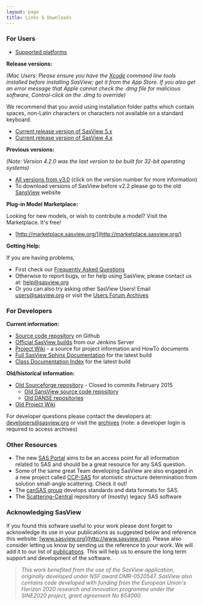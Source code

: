 ```yaml
---
layout: page
title: Links & Downloads
---
```


### For Users
- [Supported platforms](/faq/#what-platforms-does-sasview-run-on)

**Release versions:**

_(Mac Users: Please ensure you have the [Xcode](https://en.wikipedia.org/wiki/Xcode) command line tools installed before installing SasView; get it from the App Store. If you also get an error message that Apple cannot check the .dmg file for malicious software, Control-click on the .dmg to override)_

 We recommend that you avoid using installation folder paths which contain spaces, non-Latin characters or characters not available on a standard keyboard.

- [Current release version of SasView 5.x](https://github.com/SasView/sasview/releases/tag/v5.0.4 "SasView download")
- [Current release version of SasView 4.x](https://github.com/SasView/sasview/releases/tag/v4.2.2 "SasView download")

**Previous versions:**

_(Note: Version 4.2.0 was the last version to be built for 32-bit operating systems)_

- [All versions from v3.0](https://github.com/SasView/sasview/tags "SasView download") (click on the version number for more information)
- To download versions of SasView before v2.2 please go to the old [SansView](http://danse.chem.utk.edu/sansview.html#downloads) website
  
**Plug-in Model Marketplace:**

Looking for new models, or wish to contribute a model? Visit the Marketplace. It's free!
- [http://marketplace.sasview.org/](http://marketplace.sasview.org/)

**Getting Help:**

If you are having problems,
- First check our [Frequently Asked Questions](/faq)
- Otherwise to report bugs, or for help using SasView, please contact us at: [help@sasview.org](mailto:help@sasview.org)
- Or you can also try asking other SasView Users! Email [users@sasview.org](mailto:users@sasview.org) or visit the [Users Forum Archives](http://sourceforge.net/mailarchive/forum.php?forum_name=sasview-users)

  

### For Developers
**Current information:**
- [Source code repository](https://github.com/SasView/sasview) on Github
- [Official SasView builds](https://jenkins.esss.dk/sasview/view/Master-Builds) from our Jenkins Server
- [Project Wiki](http://wiki.sasview.org/) - a source for project information and HowTo documents
- [Full SasView Sphinx Documentation](/docs) for the latest build
- [Class Documentation Index](/docs/dev/dev.html) for the latest build

**Old/historical information:**
- [Old Sourceforge repository](http://sourceforge.net/p/sasview/code/) - Closed to commits February 2015
    *   [Old SansView source code repository](http://sansviewproject.svn.sourceforge.net/viewvc/sansviewproject/)
    *   [Old DANSE repositories](http://danse.us/admin/repolist)
- [Old Project Wiki](http://trac.sasview.org/wiki/)

For developer questions please contact the developers at: [developers@sasview.org](mailto:developers@sasview.org) or visit the [archives](https://sourceforge.net/p/sasview/mailman/sasview-users/) (note: a developer login is required to access archives)

  

### Other Resources
- The new [SAS Portal](http://www.smallangle.org) aims to be an access point for all information related to SAS and should be a great resource for any SAS question.
- Some of the same great Team developing SasView are also engaged in a new project called [CCP-SAS](http://www.ccpsas.org) for atomistic structure determination from solution small-angle scattering. Check it out!
- The [canSAS group](http://www.cansas.org) develops standards and data formats for SAS.
- The [Scattering-Central](https://github.com/scattering-central) repository of (mostly) legacy SAS software

  
  
### Acknowledging SasView

If you found this sofware useful to your work please dont forget to acknowledge its use in your publications as suggested below and reference this website: [www.sasview.org](http://www.sasview.org). Please also consider letting us know by sending us the reference to your work. We will add it to our list of [publications](/publications). This will help us to ensure the long term support and development of the software.

> _This work benefited from the use of the SasView application, originally developed under NSF award DMR-0520547. SasView also contains code developed with funding from the European Union's Horizon 2020 research and innovation programme under the SINE2020 project, grant agreement No 654000._
